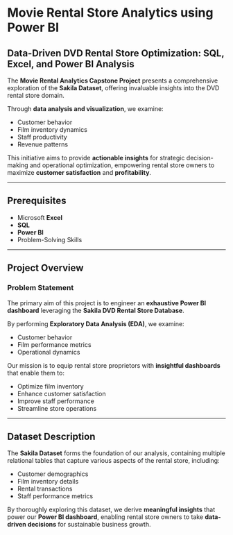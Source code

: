 # Movie Rental Store Analytics using Power BI

## Data-Driven DVD Rental Store Optimization: SQL, Excel, and Power BI Analysis

The **Movie Rental Analytics Capstone Project** presents a comprehensive exploration of the **Sakila Dataset**, offering invaluable insights into the DVD rental store domain.  

Through **data analysis and visualization**, we examine:  
- Customer behavior  
- Film inventory dynamics  
- Staff productivity  
- Revenue patterns  

This initiative aims to provide **actionable insights** for strategic decision-making and operational optimization, empowering rental store owners to maximize **customer satisfaction** and **profitability**.  

---

## Prerequisites
- Microsoft **Excel**  
- **SQL**  
- **Power BI**  
- Problem-Solving Skills  

---

## Project Overview

### Problem Statement  
The primary aim of this project is to engineer an **exhaustive Power BI dashboard** leveraging the **Sakila DVD Rental Store Database**.  

By performing **Exploratory Data Analysis (EDA)**, we examine:  
- Customer behavior  
- Film performance metrics  
- Operational dynamics  

Our mission is to equip rental store proprietors with **insightful dashboards** that enable them to:  
- Optimize film inventory  
- Enhance customer satisfaction  
- Improve staff performance  
- Streamline store operations  

---

## Dataset Description  
The **Sakila Dataset** forms the foundation of our analysis, containing multiple relational tables that capture various aspects of the rental store, including:  
- Customer demographics  
- Film inventory details  
- Rental transactions  
- Staff performance metrics  

By thoroughly exploring this dataset, we derive **meaningful insights** that power our **Power BI dashboard**, enabling rental store owners to take **data-driven decisions** for sustainable business growth.  

